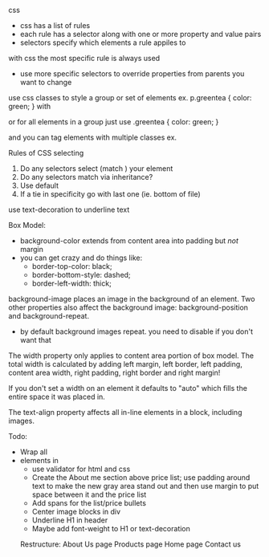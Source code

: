 css
- css has a list of rules
- each rule has a selector along with one or more property and value pairs
- selectors specify which elements a rule appiles to

with css the most specific rule is always used
- use more specific selectors to override properties from parents you want to change

use css classes to style a group or set of elements
ex. p.greentea { color: green; } with <p class="greentea"></p>
or for all elements in a group just use .greentea { color: green; }

and you can tag elements with multiple classes
ex. <p class="greentea raspberry blueberry"></p>

Rules of CSS selecting
1. Do any selectors select (match ) your element
2. Do any selectors match via inheritance?
3. Use default
4. If a tie in specificity go with last one (ie. bottom of file)

use text-decoration to underline text

Box Model:
- background-color extends from content area into padding but *not* margin
- you can get crazy and do things like:
   - border-top-color: black;
   - border-bottom-style: dashed;
   - border-left-width: thick;

background-image places an image in the background of an element. Two other properties also affect the background image: background-position and background-repeat.
   - by default background images repeat. you need to disable if you don't want that

The width property only applies to content area portion of box model. The total width is calculated by adding left margin, left border, left padding, content area width, right padding, right border and right margin!

If you don't set a width on an element it defaults to "auto" which fills the entire space it was placed in.

The text-align property affects all in-line elements in a block, including images.

Todo:
- Wrap all <li> elements in <ul>
- use validator for html and css
- Create the About me section above price list; use padding around text to make the new gray area stand out and then use margin to put space between it and the price list
- Add spans for the list/price bullets
- Center image blocks in div
- Underline H1 in header
- Maybe add font-weight to H1 or text-decoration

Restructure:
About Us page
Products page
Home page
Contact us
